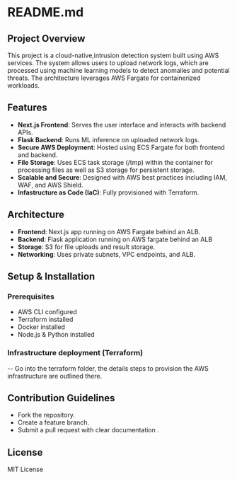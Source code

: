 # README.md

## Project Overview
This project is a cloud-native,intrusion detection system built using AWS services. The system allows users to upload network logs, which are processed using machine learning models to detect anomalies and potential threats. The architecture leverages AWS Fargate for containerized workloads.
## Features
- **Next.js Frontend**: Serves the user interface and interacts with backend APIs.
- **Flask Backend**: Runs ML inference on uploaded network logs.
- **Secure AWS Deployment**: Hosted using ECS Fargate for both frontend and backend.
- **File Storage**: Uses ECS task storage (/tmp) within the container for processing files as well as S3 storage for persistent storage.
- **Scalable and Secure**: Designed with AWS best practices including IAM, WAF, and AWS Shield.
- **Infastructure as Code (IaC)**: Fully provisioned with Terraform.

## Architecture
- **Frontend**: Next.js app running on AWS Fargate behind an ALB.
- **Backend**: Flask application running on AWS fargate behind an ALB
- **Storage**: S3 for file uploads and result storage.
- **Networking**: Uses private subnets, VPC endpoints, and ALB.

## Setup & Installation
### Prerequisites
- AWS CLI configured
- Terraform installed
- Docker installed
- Node.js & Python installed

### Infrastructure deployment (Terraform)
-- Go into the terraform folder, the details steps to provision the AWS infrastructure are outlined there.


## Contribution Guidelines
- Fork the repository.
- Create a feature branch.
- Submit a pull request with clear documentation .

## License
MIT License

